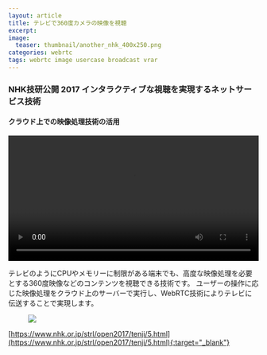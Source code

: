 ```yaml
---
layout: article
title: テレビで360度カメラの映像を視聴
excerpt: 
image:
  teaser: thumbnail/another_nhk_400x250.png
categories: webrtc
tags: webrtc image usercase broadcast vrar
---
```


### NHK技研公開 2017 インタラクティブな視聴を実現するネットサービス技術

#### クラウド上での映像処理技術の活用

<video width="100%" src="{{ site.url }}{{ site.baseurl }}/images/pages/nhk.mp4" autoplay controls loop></video>

テレビのようにCPUやメモリーに制限がある端末でも、高度な映像処理を必要とする360度映像などのコンテンツを視聴できる技術です。
ユーザーの操作に応じた映像処理をクラウド上のサーバーで実行し、WebRTC技術によりテレビに伝送することで実現します。

<figure>
	<img src="{{ site.url }}{{ site.baseurl }}/images/pages/nhk.jpg">
</figure>

[https://www.nhk.or.jp/strl/open2017/tenji/5.html](https://www.nhk.or.jp/strl/open2017/tenji/5.html){:target="_blank"}
